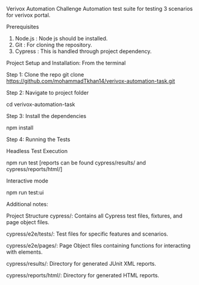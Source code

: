 Verivox Automation Challenge
Automation test suite for testing 3 scenarios for verivox portal.

Prerequisites
1. Node.js : Node js should be installed.
2. Git : For cloning the repository.
3. Cypress : This is handled through project dependency.

Project Setup and Installation: From the terminal

Step 1: Clone the repo
git clone https://github.com/mohammadTkhan14/verivox-automation-task.git

Step 2: Navigate to project folder

cd verivox-automation-task

Step 3: Install the dependencies

npm install

Step 4: Running the Tests

Headless Test Execution

npm run test
[reports can be found cypress/results/ and cypress/reports/html/]

Interactive mode

npm run test:ui


Additional notes:

Project Structure
cypress/: Contains all Cypress test files, fixtures, and page object files.

cypress/e2e/tests/: Test files for specific features and scenarios.

cypress/e2e/pages/: Page Object files containing functions for interacting with elements.

cypress/results/: Directory for generated JUnit XML reports.

cypress/reports/html/: Directory for generated HTML reports.



